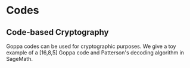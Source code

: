 # Codes
## Code-based Cryptography
Goppa codes can be used for cryptographic purposes. We give a toy example of a [16,8,5] Goppa code and Patterson's decoding algorithm in SageMath.
